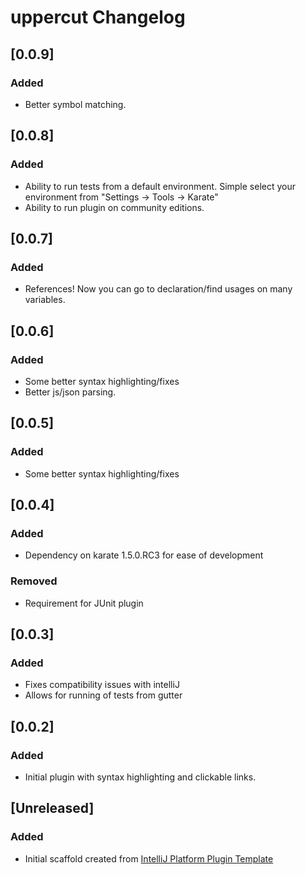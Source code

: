 <!-- Keep a Changelog guide -> https://keepachangelog.com -->

# uppercut Changelog

## [0.0.9]
### Added
- Better symbol matching. 

## [0.0.8]
### Added
- Ability to run tests from a default environment. Simple select your environment from
"Settings -> Tools -> Karate"
- Ability to run plugin on community editions.

## [0.0.7]
### Added
- References! Now you can go to declaration/find usages on many variables.

## [0.0.6]
### Added
- Some better syntax highlighting/fixes
- Better js/json parsing.

## [0.0.5]
### Added
- Some better syntax highlighting/fixes

## [0.0.4]
### Added
- Dependency on karate 1.5.0.RC3 for ease of development

### Removed
- Requirement for JUnit plugin

## [0.0.3]
### Added
- Fixes compatibility issues with intelliJ
- Allows for running of tests from gutter

## [0.0.2]
### Added
- Initial plugin with syntax highlighting and clickable links.

## [Unreleased]
### Added
- Initial scaffold created from [IntelliJ Platform Plugin Template](https://github.com/JetBrains/intellij-platform-plugin-template)
